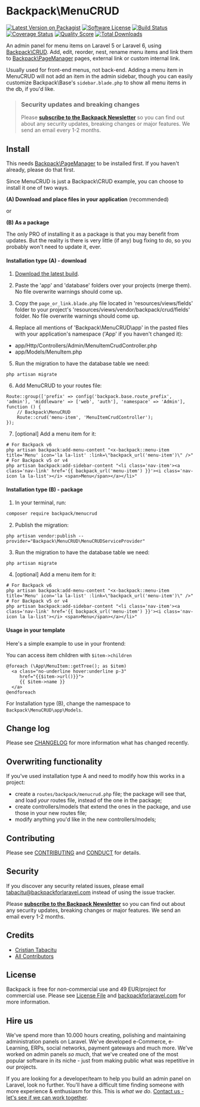 # Backpack\MenuCRUD

[![Latest Version on Packagist][ico-version]][link-packagist]
[![Software License][ico-license]](LICENSE.md)
[![Build Status][ico-travis]][link-travis]
[![Coverage Status][ico-scrutinizer]][link-scrutinizer]
[![Quality Score][ico-code-quality]][link-code-quality]
[![Total Downloads][ico-downloads]][link-downloads]

An admin panel for menu items on Laravel 5 or Laravel 6, using [Backpack\CRUD](https://github.com/Laravel-Backpack/crud). Add, edit, reorder, nest, rename menu items and link them to [Backpack\PageManager](https://github.com/Laravel-Backpack/pagemanager) pages, external link or custom internal link.

Usually used for front-end menus, not back-end. Adding a menu item in MenuCRUD will not add an item in the admin sidebar, though you can easily customize Backpack\Base's ```sidebar.blade.php``` to show all menu items in the db, if you'd like.


> ### Security updates and breaking changes
> Please **[subscribe to the Backpack Newsletter](http://backpackforlaravel.com/newsletter)** so you can find out about any security updates, breaking changes or major features. We send an email every 1-2 months.


## Install

This needs [Backpack\PageManager](https://github.com/Laravel-Backpack/pagemanager) to be installed first. If you haven't already, please do that first.

Since MenuCRUD is just a Backpack\CRUD example, you can choose to install it one of two ways.

**(A) Download and place files in your application** (recommended)

or

**(B) As a package**

The only PRO of installing it as a package is that you may benefit from updates. But the reality is there is very little (if any) bug fixing to do, so you probably won't need to update it, ever.



#### Installation type (A) - download


1) [Download the latest build](https://github.com/Laravel-Backpack/MenuCRUD/archive/master.zip).

2) Paste the 'app' and 'database' folders over your projects (merge them). No file overwrite warnings should come up.

3) Copy the `page_or_link.blade.php` file located in 'resources/views/fields' folder to your project's 'resources/views/vendor/backpack/crud/fields' folder. No file overwrite warnings should come up.

4) Replace all mentions of 'Backpack\MenuCRUD\app' in the pasted files with your application's namespace ('App' if you haven't changed it):
- app/Http/Controllers/Admin/MenuItemCrudController.php
- app/Models/MenuItem.php

5) Run the migration to have the database table we need:
```
php artisan migrate
```

6) Add MenuCRUD to your routes file:

```
Route::group(['prefix' => config('backpack.base.route_prefix', 'admin'), 'middleware' => ['web', 'auth'], 'namespace' => 'Admin'], function () {
    // Backpack\MenuCRUD
    Route::crud('menu-item', 'MenuItemCrudController');
});
```

7) [optional] Add a menu item for it:

```
# For Backpack v6
php artisan backpack:add-menu-content "<x-backpack::menu-item title='Menu' icon='la la-list' :link=\"backpack_url('menu-item')\" />"
# For Backpack v5 or v4
php artisan backpack:add-sidebar-content "<li class='nav-item'><a class='nav-link' href='{{ backpack_url('menu-item') }}'><i class='nav-icon la la-list'></i> <span>Menu</span></a></li>"
```



#### Installation type (B) - package

1) In your terminal, run:

``` bash
composer require backpack/menucrud
```

2) Publish the migration:

```
php artisan vendor:publish --provider="Backpack\MenuCRUD\MenuCRUDServiceProvider"
```

3) Run the migration to have the database table we need:

```
php artisan migrate
```

4) [optional] Add a menu item for it:

```
# For Backpack v6
php artisan backpack:add-menu-content "<x-backpack::menu-item title='Menu' icon='la la-list' :link=\"backpack_url('menu-item')\" />"
# For Backpack v5 or v4
php artisan backpack:add-sidebar-content "<li class='nav-item'><a class='nav-link' href='{{ backpack_url('menu-item') }}'><i class='nav-icon la la-list'></i> <span>Menu</span></a></li>"
```

#### Usage in your template

Here's a simple example to use in your frontend:

You can access item children with `$item->children`

```
@foreach (\App\MenuItem::getTree(); as $item)
  <a class="no-underline hover:underline p-3"
     href="{{$item->url()}}">
     {{ $item->name }}
  </a>
@endforeach
```

For Installation type (B), change the namespace to `Backpack\MenuCRUD\app\Models`.

## Change log

Please see [CHANGELOG](CHANGELOG.md) for more information what has changed recently.

## Overwriting functionality

If you've used installation type A and need to modify how this works in a project:
- create a ```routes/backpack/menucrud.php``` file; the package will see that, and load _your_ routes file, instead of the one in the package;
- create controllers/models that extend the ones in the package, and use those in your new routes file;
- modify anything you'd like in the new controllers/models;

## Contributing

Please see [CONTRIBUTING](CONTRIBUTING.md) and [CONDUCT](CONDUCT.md) for details.

## Security

If you discover any security related issues, please email tabacitu@backpackforlaravel.com instead of using the issue tracker.

Please **[subscribe to the Backpack Newsletter](http://backpackforlaravel.com/newsletter)** so you can find out about any security updates, breaking changes or major features. We send an email every 1-2 months.

## Credits

- [Cristian Tabacitu][link-author]
- [All Contributors][link-contributors]

## License

Backpack is free for non-commercial use and 49 EUR/project for commercial use. Please see [License File](LICENSE.md) and [backpackforlaravel.com](https://backpackforlaravel.com/#pricing) for more information.

## Hire us

We've spend more than 10.000 hours creating, polishing and maintaining administration panels on Laravel. We've developed e-Commerce, e-Learning, ERPs, social networks, payment gateways and much more. We've worked on admin panels _so much_, that we've created one of the most popular software in its niche - just from making public what was repetitive in our projects.

If you are looking for a developer/team to help you build an admin panel on Laravel, look no further. You'll have a difficult time finding someone with more experience & enthusiasm for this. This is _what we do_. [Contact us - let's see if we can work together](https://backpackforlaravel.com/need-freelancer-or-development-team).


[ico-version]: https://img.shields.io/packagist/v/backpack/MenuCRUD.svg?style=flat-square
[ico-license]: https://img.shields.io/badge/license-dual-blue?style=flat-square
[ico-travis]: https://img.shields.io/travis/com/laravel-backpack/menucrud
[ico-scrutinizer]: https://img.shields.io/scrutinizer/coverage/g/Laravel-Backpack/MenuCRUD.svg?style=flat-square
[ico-code-quality]: https://img.shields.io/scrutinizer/g/Laravel-Backpack/MenuCRUD.svg?style=flat-square
[ico-downloads]: https://img.shields.io/packagist/dt/backpack/MenuCRUD.svg?style=flat-square

[link-packagist]: https://packagist.org/packages/backpack/MenuCRUD
[link-travis]: https://travis-ci.org/Laravel-Backpack/MenuCRUD
[link-scrutinizer]: https://scrutinizer-ci.com/g/Laravel-Backpack/MenuCRUD/code-structure
[link-code-quality]: https://scrutinizer-ci.com/g/Laravel-Backpack/MenuCRUD
[link-downloads]: https://packagist.org/packages/backpack/MenuCRUD
[link-author]: https://github.com/tabacitu
[link-contributors]: ../../contributors
